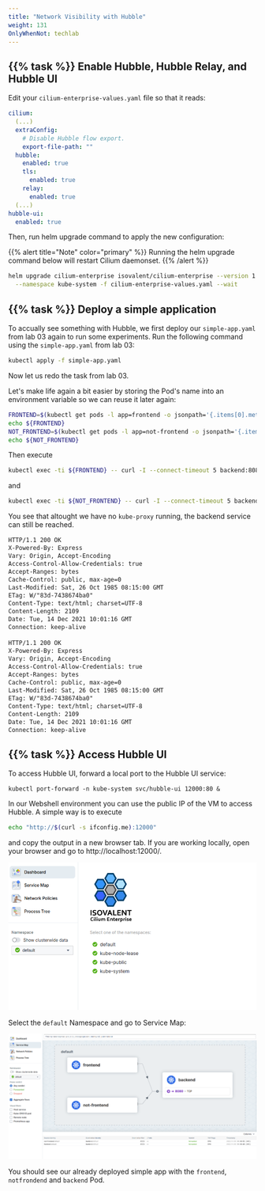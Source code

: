 ```yaml
---
title: "Network Visibility with Hubble"
weight: 131
OnlyWhenNot: techlab
---
```



## {{% task %}} Enable Hubble, Hubble Relay, and Hubble UI

Edit your `cilium-enterprise-values.yaml` file so that it reads:

```yaml
cilium:
  (...)
  extraConfig:
    # Disable Hubble flow export.
    export-file-path: ""
  hubble:
    enabled: true
    tls:
      enabled: true
    relay:
      enabled: true
  (...)
hubble-ui:
  enabled: true
```

Then, run helm upgrade command to apply the new configuration:

{{% alert title="Note" color="primary" %}}
Running the helm upgrade command below will restart Cilium daemonset.
{{% /alert %}}

```bash
helm upgrade cilium-enterprise isovalent/cilium-enterprise --version 1.12.3+1 \
  --namespace kube-system -f cilium-enterprise-values.yaml --wait
```


## {{% task %}}  Deploy a simple application

To accually see something with Hubble, we first deploy our `simple-app.yaml` from lab 03 again to run some experiments. Run the following command using the `simple-app.yaml` from lab 03:

```bash
kubectl apply -f simple-app.yaml
```

Now let us redo the task from lab 03.

Let's make life again a bit easier by storing the Pod's name into an environment variable so we can reuse it later again:

```bash
FRONTEND=$(kubectl get pods -l app=frontend -o jsonpath='{.items[0].metadata.name}')
echo ${FRONTEND}
NOT_FRONTEND=$(kubectl get pods -l app=not-frontend -o jsonpath='{.items[0].metadata.name}')
echo ${NOT_FRONTEND}
```

Then execute

```bash
kubectl exec -ti ${FRONTEND} -- curl -I --connect-timeout 5 backend:8080
```

and

```bash
kubectl exec -ti ${NOT_FRONTEND} -- curl -I --connect-timeout 5 backend:8080
```

You see that altought we have no `kube-proxy` running, the backend service can still be reached.

```
HTTP/1.1 200 OK
X-Powered-By: Express
Vary: Origin, Accept-Encoding
Access-Control-Allow-Credentials: true
Accept-Ranges: bytes
Cache-Control: public, max-age=0
Last-Modified: Sat, 26 Oct 1985 08:15:00 GMT
ETag: W/"83d-7438674ba0"
Content-Type: text/html; charset=UTF-8
Content-Length: 2109
Date: Tue, 14 Dec 2021 10:01:16 GMT
Connection: keep-alive

HTTP/1.1 200 OK
X-Powered-By: Express
Vary: Origin, Accept-Encoding
Access-Control-Allow-Credentials: true
Accept-Ranges: bytes
Cache-Control: public, max-age=0
Last-Modified: Sat, 26 Oct 1985 08:15:00 GMT
ETag: W/"83d-7438674ba0"
Content-Type: text/html; charset=UTF-8
Content-Length: 2109
Date: Tue, 14 Dec 2021 10:01:16 GMT
Connection: keep-alive
```


## {{% task %}}  Access Hubble UI

To access Hubble UI, forward a local port to the Hubble UI service:

```
kubectl port-forward -n kube-system svc/hubble-ui 12000:80 & 
```

In our Webshell environment you can use the public IP of the VM to access Hubble. A simple way is to execute

```bash
echo "http://$(curl -s ifconfig.me):12000"
```
and copy the output in a new browser tab. If you are working locally, open your browser and go to http://localhost:12000/.

![Hubble UI Dashboard](../hubble-ui-dashboard.png)

Select the `default` Namespace and go to Service Map:

![Hubble UI Service Map](../hubble-ui-servicemap.png)

You should see our already deployed simple app with the `frontend`, `notfrondend` and `backend` Pod.
